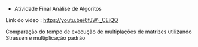 - Atividade Final Análise de Algoritos

Link do vídeo : https://youtu.be/6fJW-_CEiQQ

Comparação do tempo de execução de multiplações de matrizes utilizando Strassen e multiplicação padrão
